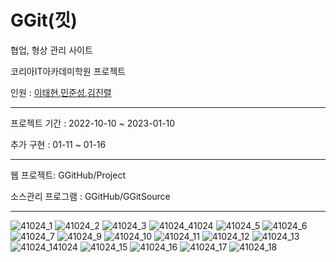 # GGit(낏)
협업, 형상 관리 사이트

코리아IT아카데미학원 프로젝트

인원 : [이태현](https://github.com/leetaehyeon123),[민준성](https://github.com/eak00700),[김진렬](https://github.com/JIN-RYEOL)

----

프로젝트 기간 : 2022-10-10 ~ 2023-01-10

추가 구현 : 01-11 ~ 01-16


-----

웹 프로젝트: GGitHub/Project

소스관리 프로그램 : GGitHub/GGitSource


-----


![41024_1](https://user-images.githubusercontent.com/61938906/216817338-0c3aa480-ce7c-4d43-97b8-5b3f6aa26c31.jpg)
![41024_2](https://user-images.githubusercontent.com/61938906/216817342-cfbb75f3-049c-4892-bc31-f4e34c7d01bf.jpg)
![41024_3](https://user-images.githubusercontent.com/61938906/216817345-6348a24b-490f-447a-af3e-9858ba70e3eb.jpg)
![41024_41024](https://user-images.githubusercontent.com/61938906/216817375-f7ffc025-d184-4a3d-9949-787c381a85af.jpg)
![41024_5](https://user-images.githubusercontent.com/61938906/216817382-ce23c07e-80c6-4095-bfdf-5473546cf9d2.jpg)
![41024_6](https://user-images.githubusercontent.com/61938906/216817387-e4c2e04d-4ef2-4765-8435-e15f6d375892.jpg)
![41024_7](https://user-images.githubusercontent.com/61938906/216817391-0cce6283-43e2-4d75-b45d-fc047a1e8668.jpg)
![41024_9](https://user-images.githubusercontent.com/61938906/216817393-23955cf5-347f-4be0-beac-4272ce47f1f7.jpg)
![41024_10](https://user-images.githubusercontent.com/61938906/216817402-dc9872c9-654e-4788-ad12-605df663d7a8.jpg)
![41024_11](https://user-images.githubusercontent.com/61938906/216817406-f2cd0deb-63dd-401c-8f5b-e4f6af3f686a.jpg)
![41024_12](https://user-images.githubusercontent.com/61938906/216817413-e504cfc9-9237-41ea-b485-9df44a296c50.jpg)
![41024_13](https://user-images.githubusercontent.com/61938906/216817420-4a285de7-7072-46bd-a5c9-3e49dfc5e7c0.jpg)
![41024_141024](https://user-images.githubusercontent.com/61938906/216817431-8ba7736d-fccf-42cb-a057-764f90d7db0d.jpg)
![41024_15](https://user-images.githubusercontent.com/61938906/216817436-cf4b7a9d-a121-4422-93bd-9eaa32ff590c.jpg)
![41024_16](https://user-images.githubusercontent.com/61938906/216817441-1782f9ec-f0cd-4251-a1bb-b7994909d57d.jpg)
![41024_17](https://user-images.githubusercontent.com/61938906/216817450-cabc3078-65f9-4f23-bad0-b9e72c3a0608.jpg)
![41024_18](https://user-images.githubusercontent.com/61938906/216817455-74c8225f-f262-4abc-a761-c99d1e7041c4.jpg)




